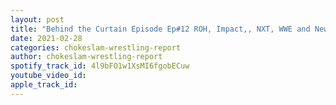 ```yaml
---
layout: post
title: "Behind the Curtain Episode Ep#12 ROH, Impact,, NXT, WWE and New Japan Reviews and Is NWA suspending operations for now?"
date: 2021-02-28
categories: chokeslam-wrestling-report
author: chokeslam-wrestling-report
spotify_track_id: 4l9bFO1w1XsMI6fgobECuw
youtube_video_id: 
apple_track_id: 
---
```

